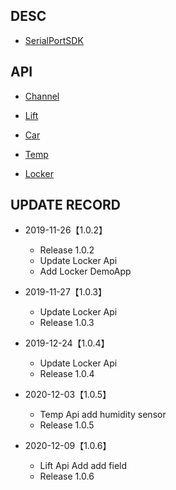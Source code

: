 ## DESC
- [SerialPortSDK](https://github.com/Acccord/AndroidSerialPort)

## API 

- [Channel](https://github.com/Acccord/SPOpenApi/blob/master/doc/Channel.md)

- [Lift](https://github.com/Acccord/SPOpenApi/blob/master/doc/LiftApi.md)

- [Car](https://github.com/Acccord/SPOpenApi/blob/master/doc/CarApi.md)

- [Temp](https://github.com/Acccord/SPOpenApi/blob/master/doc/TempApi.md)

- [Locker](https://github.com/Acccord/SPOpenApi/blob/master/doc/LockerApi-en.md)


## UPDATE RECORD

- 2019-11-26【1.0.2】
    - Release 1.0.2
    - Update Locker Api
    - Add Locker DemoApp

- 2019-11-27【1.0.3】
    - Update Locker Api
    - Release 1.0.3
    
- 2019-12-24【1.0.4】
    - Update Locker Api
    - Release 1.0.4

- 2020-12-03【1.0.5】
    - Temp Api add humidity sensor
    - Release 1.0.5

- 2020-12-09【1.0.6】
    - Lift Api Add add field
    - Release 1.0.6